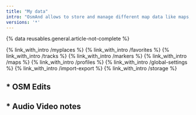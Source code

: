 ```yaml
---
title: "My data"
intro: "OsmAnd allows to store and manage different map data like maps, points, tracks; personal data like settings of application profile."
versions: '*'
---
```


{% data reusables.general.article-not-complete %}

{% link_with_intro /myplaces %}
{% link_with_intro /favorites %}
{% link_with_intro /tracks %}
{% link_with_intro /markers %}
{% link_with_intro /maps %}
{% link_with_intro /profiles %}
{% link_with_intro /global-settings %}
{% link_with_intro /import-export %}
{% link_with_intro /storage %}

## * OSM Edits
## * Audio Video notes 


